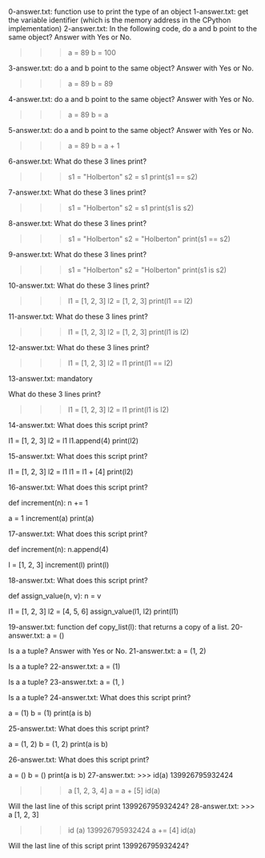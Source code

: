 0-answer.txt: function use to print the type of an object 
1-answer.txt: get the variable identifier (which is the memory address in the CPython implementation)
2-answer.txt: In the following code, do a and b point to the same object? Answer with Yes or No.

>>> a = 89
>>> b = 100

3-answer.txt: do a and b point to the same object? Answer with Yes or No.

>>> a = 89
>>> b = 89

4-answer.txt: do a and b point to the same object? Answer with Yes or No.

>>> a = 89
>>> b = a

5-answer.txt: do a and b point to the same object? Answer with Yes or No.

>>> a = 89
>>> b = a + 1

6-answer.txt: What do these 3 lines print?

>>> s1 = "Holberton"
>>> s2 = s1
>>> print(s1 == s2)

7-answer.txt: What do these 3 lines print?

>>> s1 = "Holberton"
>>> s2 = s1
>>> print(s1 is s2)

8-answer.txt: What do these 3 lines print?

>>> s1 = "Holberton"
>>> s2 = "Holberton"
>>> print(s1 == s2)

9-answer.txt: What do these 3 lines print?

>>> s1 = "Holberton"
>>> s2 = "Holberton"
>>> print(s1 is s2)

10-answer.txt: What do these 3 lines print?

>>> l1 = [1, 2, 3]
>>> l2 = [1, 2, 3] 
>>> print(l1 == l2)

11-answer.txt: What do these 3 lines print?

>>> l1 = [1, 2, 3]
>>> l2 = [1, 2, 3] 
>>> print(l1 is l2)

12-answer.txt: What do these 3 lines print?

>>> l1 = [1, 2, 3]
>>> l2 = l1
>>> print(l1 == l2)

13-answer.txt: 
mandatory

What do these 3 lines print?

>>> l1 = [1, 2, 3]
>>> l2 = l1
>>> print(l1 is l2)


14-answer.txt: What does this script print?

l1 = [1, 2, 3]
l2 = l1
l1.append(4)
print(l2)

15-answer.txt: What does this script print?

l1 = [1, 2, 3]
l2 = l1
l1 = l1 + [4]
print(l2)

16-answer.txt: What does this script print?

def increment(n):
    n += 1

a = 1
increment(a)
print(a)

17-answer.txt: What does this script print?

def increment(n):
    n.append(4)

l = [1, 2, 3]
increment(l)
print(l)

18-answer.txt: What does this script print?

def assign_value(n, v):
    n = v

l1 = [1, 2, 3]
l2 = [4, 5, 6]
assign_value(l1, l2)
print(l1)

19-answer.txt: function def copy_list(l): that returns a copy of a list.
20-answer.txt: a = ()

Is a a tuple? Answer with Yes or No.
21-answer.txt: a = (1, 2)

Is a a tuple?
22-answer.txt: a = (1)

Is a a tuple? 
23-answer.txt: a = (1, )

Is a a tuple? 
24-answer.txt: What does this script print?

a = (1)
b = (1)
print(a is b)

25-answer.txt: What does this script print?

a = (1, 2)
b = (1, 2)
print(a is b)

26-answer.txt: What does this script print?

a = ()
b = ()
print(a is b)
27-answer.txt: >>> id(a)
139926795932424
>>> a
[1, 2, 3, 4]
>>> a = a + [5]
>>> id(a)

Will the last line of this script print 139926795932424? 
28-answer.txt: >>> a
[1, 2, 3]
>>> id (a)
139926795932424
>>> a += [4]
>>> id(a)

Will the last line of this script print 139926795932424? 
